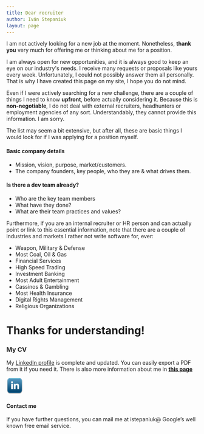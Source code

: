 ```yaml
---
title: Dear recruiter
author: Iván Stepaniuk
layout: page
---
```

I am not actively looking for a new job at the moment. Nonetheless, **thank you** very much for offering me or thinking about me for a position.

I am always open for new opportunities, and it is always good to keep an eye on our industry's needs. I receive many requests or proposals like yours every week. Unfortunately, I could not possibly answer them all personally. That is why I have created this page on my site, I hope you do not mind.

Even if I were actively searching for a new challenge, there are a couple of things I need to know **upfront**, before actually considering it. Because this is **non-negotiable**, I do not deal with external recruiters, headhunters or employment agencies of any sort. Understandably, they cannot provide this information. I am sorry.

The list may seem a bit extensive, but after all, these are basic things I would look for if I was applying for a position myself.

#### Basic company details

* Mission, vision, purpose, market/customers.
* The company founders, key people, who they are & what drives them.

#### Is there a dev team already?

* Who are the key team members
* What have they done?
* What are their team practices and values?

Furthermore, if you are an internal recruiter or HR person and can actually point or link to this essential information, note that there are a couple of industries and markets I rather not write software for, ever:

* Weapon, Military & Defense
* Most Coal, Oil & Gas
* Financial Services
* High Speed Trading
* Investment Banking
* Most Adult Entertainment
* Cassinos & Gambling
* Most Health Insurance
* Digital Rights Management
* Religious Organizations

# Thanks for understanding!

### My CV
My [LinkedIn profile][4] is complete and updated. You can easily export a PDF from it if you need it.
There is also more information about me in [**this page**](/about)

[<img alt="LinkedIn" src="/img/icons/linkedin.png" width="43" height="43" />][4]

#### Contact me
If you have further questions, you can mail me at istepaniuk@ Google&#8217;s well known free email service.

[4]: http://www.linkedin.com/in/istepaniuk "Iván Stepaniuk LinkedIn profile"
